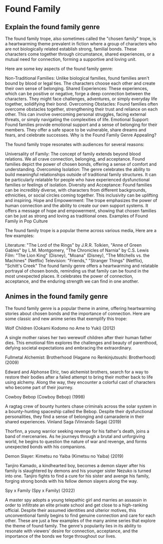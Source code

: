 # Found Family

## Explain the found family genre

The found family trope, also sometimes called the "chosen family" trope, is a heartwarming theme prevalent in fiction where a group of characters who are not biologically related establish strong, familial bonds.  These characters come together through circumstance, shared experiences, or a mutual need for connection, forming a supportive and loving unit.

Here are some key aspects of the found family genre:

Non-Traditional Families: Unlike biological families, found families aren't bound by blood or legal ties. The characters choose each other and create their own sense of belonging.
Shared Experiences: These experiences, which can be positive or negative, forge a deep connection between the characters. They might face challenges, adventures, or simply everyday life together, solidifying their bond.
Overcoming Obstacles: Found families often overcome obstacles together, strengthening their trust and reliance on each other. This can involve overcoming personal struggles, facing external threats, or simply navigating the complexities of life.
Emotional Support: Found families provide emotional support and a sense of belonging for their members. They offer a safe space to be vulnerable, share dreams and fears, and celebrate successes.
Why is the Found Family Genre Appealing?

The found family trope resonates with audiences for several reasons:

Universality of Family: The concept of family extends beyond blood relations. We all crave connection, belonging, and acceptance. Found families depict the power of chosen bonds, offering a sense of comfort and understanding.
Overcoming Isolation: The genre celebrates the ability to build meaningful relationships outside of traditional family structures. It can be particularly relatable for people who have experienced dysfunctional families or feelings of isolation.
Diversity and Acceptance: Found families can be incredibly diverse, with characters from different backgrounds, ethnicities, or social circles coming together. This inclusivity can be uplifting and inspiring.
Hope and Empowerment: The trope emphasizes the power of human connection and the ability to create our own support systems. It offers a message of hope and empowerment, showing that chosen families can be just as strong and loving as traditional ones.
Examples of Found Family in Pop Culture

The found family trope is a popular theme across various media,  Here are a few examples:

Literature: "The Lord of the Rings" by J.R.R. Tolkien, "Anne of Green Gables" by L.M. Montgomery, "The Chronicles of Narnia" by C.S. Lewis
Film: "The Lion King" (Disney), "Moana" (Disney), "The Mitchells vs. the Machines" (Netflix)
Television: "Friends," "Stranger Things" (Netflix), "Schitt's Creek"
The found family genre offers a heartwarming and relatable portrayal of chosen bonds, reminding us that family can be found in the most unexpected places. It celebrates the power of connection, acceptance, and the enduring strength we can find in one another.

## Animes in the found family genre

The found family genre is a popular theme in anime, offering heartwarming stories about chosen bonds and the importance of connection. Here are some classic and new anime series that exemplify this trope:

Wolf Children (Ookami Kodomo no Ame to Yuki) (2012)

A single mother raises her two werewolf children after their human father dies. This emotional film explores the challenges and beauty of parenthood, defying societal expectations and embracing the extraordinary.

Fullmetal Alchemist: Brotherhood (Hagane no Renkinjutsushi: Brotherhood) (2009)

Edward and Alphonse Elric, two alchemist brothers, search for a way to restore their bodies after a failed attempt to bring their mother back to life using alchemy. Along the way, they encounter a colorful cast of characters who become part of their journey.

Cowboy Bebop (Cowboy Bebop) (1998)

A ragtag crew of bounty hunters chase criminals across the solar system in a bounty-hunting spaceship called the Bebop. Despite their dysfunctional personalities, they find a sense of belonging and camaraderie in their shared experiences.
Vinland Saga (Vinrando Saga) (2019)

Thorfinn, a young warrior seeking revenge for his father's death, joins a band of mercenaries. As he journeys through a brutal and unforgiving world, he begins to question the nature of war and revenge, and forms unexpected bonds with his companions.

Demon Slayer: Kimetsu no Yaiba (Kimetsu no Yaiba) (2019)

Tanjiro Kamado, a kindhearted boy, becomes a demon slayer after his family is slaughtered by demons and his younger sister Nezuko is turned into one. Tanjiro fights to find a cure for his sister and avenge his family, forging strong bonds with his fellow demon slayers along the way.

Spy x Family (Spy x Family) (2022)

A master spy adopts a young telepathic girl and marries an assassin in order to infiltrate an elite private school and get close to a high-ranking official. Despite their assumed identities and ulterior motives, this unconventional family begins to find genuine connection and care for each other.
These are just a few examples of the many anime series that explore the theme of found family. The genre's popularity lies in its ability to resonate with viewers' desire for connection, acceptance, and the importance of the bonds we forge throughout our lives.
